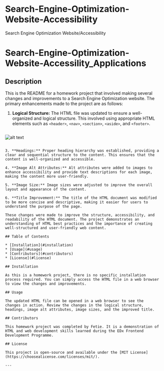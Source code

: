 # Search-Engine-Optimization-Website-Accessibility
Search Engine Optimization Website/Accessibility

# Search-Engine-Optimization-Website-Accessility_Applications

## Description

This is the README for a homework project that involved making several changes and improvements to a Search Engine Optimization website. The primary enhancements made to the project are as follows:

1. **Logical Structure:** The HTML file was updated to ensure a well-organized and logical structure. This involved using appropriate HTML elements such as `<header>`, `<nav>`, `<section>`, `<aside>`, and `<footer>`.
 
   ```md
![alt text](assets/images/header.png)
```

3. **Headings:** Proper heading hierarchy was established, providing a clear and sequential structure to the content. This ensures that the content is well-organized and accessible.

4. **Image Alt Attributes:** Alt attributes were added to images to enhance accessibility and provide text descriptions for each image, making the content more user-friendly.

5. **Image Size:** Image sizes were adjusted to improve the overall layout and appearance of the content.

6. **Title Improvement:** The title of the HTML document was modified to be more concise and descriptive, making it easier for users to understand the purpose of the page.

These changes were made to improve the structure, accessibility, and readability of the HTML document. The project demonstrates an understanding of HTML best practices and the importance of creating well-structured and user-friendly web content.

## Table of Contents

* [Installation](#installation)
* [Usage](#usage)
* [Contributors](#contributors)
* [License](#license)

## Installation

As this is a homework project, there is no specific installation process required. You can simply access the HTML file in a web browser to view the changes and improvements.

## Usage

The updated HTML file can be opened in a web browser to see the changes in action. Review the changes in the logical structure, headings, image alt attributes, image sizes, and the improved title.

## Contributors

This homework project was completed by Fetie. It is a demonstration of HTML and web development skills learned during the EDx Frontend Development Programme. 

## License

This project is open-source and available under the [MIT License](https://choosealicense.com/licenses/mit/).

---

